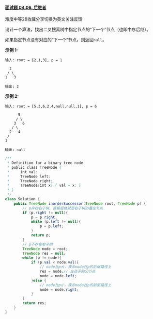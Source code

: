 #### [面试题 04.06. 后继者](https://leetcode-cn.com/problems/successor-lcci/)

难度中等28收藏分享切换为英文关注反馈

设计一个算法，找出二叉搜索树中指定节点的“下一个”节点（也即中序后继）。

如果指定节点没有对应的“下一个”节点，则返回`null`。

**示例 1:**

```
输入: root = [2,1,3], p = 1

  2
 / \
1   3

输出: 2
```

**示例 2:**

```
输入: root = [5,3,6,2,4,null,null,1], p = 6

      5
     / \
    3   6
   / \
  2   4
 /   
1

输出: null
```

```java
/**
 * Definition for a binary tree node.
 * public class TreeNode {
 *     int val;
 *     TreeNode left;
 *     TreeNode right;
 *     TreeNode(int x) { val = x; }
 * }
 */
class Solution {
    public TreeNode inorderSuccessor(TreeNode root, TreeNode p) {
        // p存在右子树，直接后继就是右子树的最左节点
        if (p.right != null){
            p = p.right;
            while (p.left != null){
                p = p.left;
            }
            return p;
        }
        // p不存在右子树
        TreeNode node = root;
        TreeNode res = null;
        while (p != node){
            if (p.val < node.val){
                // node比p大，表示node在p的后继路径上
                res = node;// 左孩子的父节点
                node = node.left;
            }else {
                // node比p小，表示node在p的前驱路径上
                node = node.right;
            }
        }
        return res;
    }
}
```

